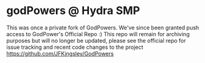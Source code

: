 godPowers @ Hydra SMP
==================
This was once a private fork of GodPowers. We've since been granted push access to GodPower's Official Repo :)
This repo will remain for archiving purposes but will no longer be updated, please see the official repo for issue tracking and recent code changes to the project
https://github.com/JFKingsley/GodPowers

